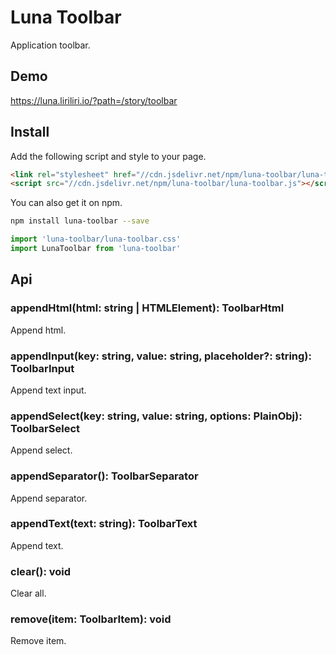 # Luna Toolbar

Application toolbar.

## Demo

https://luna.liriliri.io/?path=/story/toolbar

## Install

Add the following script and style to your page.

```html
<link rel="stylesheet" href="//cdn.jsdelivr.net/npm/luna-toolbar/luna-toolbar.css" />
<script src="//cdn.jsdelivr.net/npm/luna-toolbar/luna-toolbar.js"></script>
```

You can also get it on npm.

```bash
npm install luna-toolbar --save
```

```javascript
import 'luna-toolbar/luna-toolbar.css'
import LunaToolbar from 'luna-toolbar'
```

## Api

### appendHtml(html: string | HTMLElement): ToolbarHtml

Append html.

### appendInput(key: string, value: string, placeholder?: string): ToolbarInput

Append text input.

### appendSelect(key: string, value: string, options: PlainObj<string>): ToolbarSelect

Append select.

### appendSeparator(): ToolbarSeparator

Append separator.

### appendText(text: string): ToolbarText

Append text.

### clear(): void

Clear all.

### remove(item: ToolbarItem): void

Remove item.
